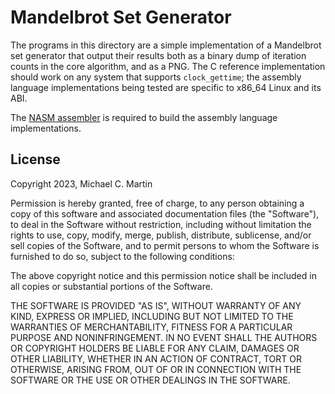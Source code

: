 # Mandelbrot Set Generator

The programs in this directory are a simple implementation of a Mandelbrot set generator that output their results both as a binary dump of iteration counts in the core algorithm, and as a PNG. The C reference implementation should work on any system that supports `clock_gettime`; the assembly language implementations being tested are specific to x86_64 Linux and its ABI.

The [NASM assembler](https://nasm.us/) is required to build the assembly language implementations.

## License

Copyright 2023, Michael C. Martin

Permission is hereby granted, free of charge, to any person obtaining a copy
of this software and associated documentation files (the "Software"), to deal
in the Software without restriction, including without limitation the rights
to use, copy, modify, merge, publish, distribute, sublicense, and/or sell
copies of the Software, and to permit persons to whom the Software is
furnished to do so, subject to the following conditions:

The above copyright notice and this permission notice shall be included in all
copies or substantial portions of the Software.

THE SOFTWARE IS PROVIDED "AS IS", WITHOUT WARRANTY OF ANY KIND, EXPRESS OR
IMPLIED, INCLUDING BUT NOT LIMITED TO THE WARRANTIES OF MERCHANTABILITY,
FITNESS FOR A PARTICULAR PURPOSE AND NONINFRINGEMENT. IN NO EVENT SHALL THE
AUTHORS OR COPYRIGHT HOLDERS BE LIABLE FOR ANY CLAIM, DAMAGES OR OTHER
LIABILITY, WHETHER IN AN ACTION OF CONTRACT, TORT OR OTHERWISE, ARISING FROM,
OUT OF OR IN CONNECTION WITH THE SOFTWARE OR THE USE OR OTHER DEALINGS IN THE
SOFTWARE.

